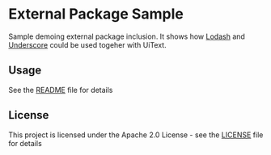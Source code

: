 # External Package Sample

Sample demoing external package inclusion.
It shows how [Lodash](https://lodash.com/) and [Underscore](https://underscorejs.org/) could be used togeher with UiText. 

## Usage

See the [README](../README.md) file for details

## License

This project is licensed under the Apache 2.0 License - see the [LICENSE](../LICENSE) file for details
